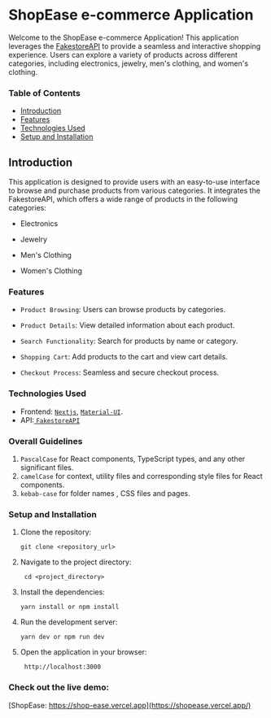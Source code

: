 # ShopEase e-commerce Application

Welcome to the ShopEase e-commerce Application! This application leverages the [FakestoreAPI](https://fakestoreapi.com/) to provide a seamless and interactive shopping experience. Users can explore a variety of products across different categories, including electronics, jewelry, men's clothing, and women's clothing.

### Table of Contents

- [Introduction](#introduction)
- [Features](#features)
- [Technologies Used](#technologies-used)
- [Setup and Installation](#setup-and-installation)

## Introduction

This application is designed to provide users with an easy-to-use interface to browse and purchase products from various categories. It integrates the FakestoreAPI, which offers a wide range of products in the following categories:

- Electronics

- Jewelry

- Men's Clothing

- Women's Clothing

### Features

- `Product Browsing`: Users can browse products by categories.

- `Product Details`: View detailed information about each product.

- `Search Functionality`: Search for products by name or category.

- `Shopping Cart`: Add products to the cart and view cart details.

- `Checkout Process`: Seamless and secure checkout process.

### Technologies Used

- Frontend: [`Nextjs`](https://nextjs.org/), [`Material-UI`](https://mui.com/).
- API:[ `FakestoreAPI`](https://fakestoreapi.com/)

### Overall Guidelines

1. `PascalCase` for React components, TypeScript types, and any other significant files.
2. `camelCase` for context, utility files and corresponding style files for React components.
3. `kebab-case` for folder names , CSS files and pages.

### Setup and Installation

1. Clone the repository:

   ```shell
   git clone <repository_url>
   ```

2. Navigate to the project directory:

   ```shell
    cd <project_directory>
   ```

3. Install the dependencies:

   ```shell
   yarn install or npm install
   ```

4. Run the development server:

   ```shell
   yarn dev or npm run dev
   ```

5. Open the application in your browser:

   ```shell
    http://localhost:3000
   ```

### Check out the live demo:

[ShopEase: https://shop-ease.vercel.app](https://shopease.vercel.app/)
